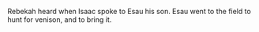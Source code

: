 Rebekah heard when Isaac spoke to Esau his son. Esau went to the field to hunt for venison, and to bring it.